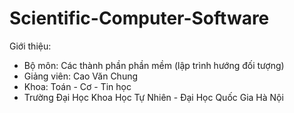 # Scientific-Computer-Software

Giới thiệu:
- Bộ môn: Các thành phần phần mềm (lập trình hướng đối tượng)
- Giảng viên: Cao Văn Chung
- Khoa: Toán - Cơ - Tin học
- Trường Đại Học Khoa Học Tự Nhiên - Đại Học Quốc Gia Hà Nội
